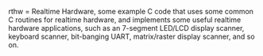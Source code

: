 rthw = Realtime Hardware, some example C code that uses some common C
routines for realtime hardware, and implements some useful realtime
hardware applications, such as an 7-segment LED/LCD display scanner,
keyboard scanner, bit-banging UART, matrix/raster display scanner, and
so on.
